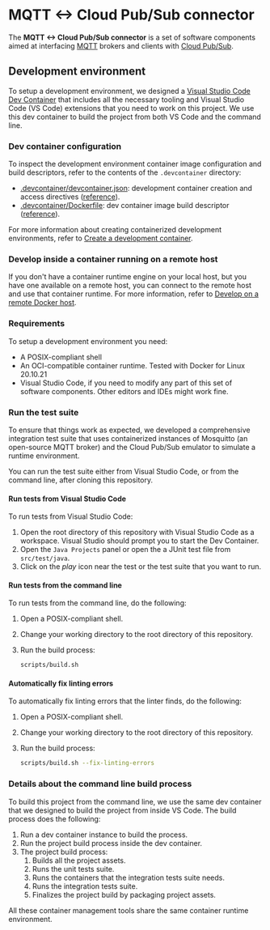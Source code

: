 # MQTT <-> Cloud Pub/Sub connector

The **MQTT <-> Cloud Pub/Sub connector** is a set of software components aimed
at interfacing [MQTT](https://mqtt.org/) brokers and clients with
[Cloud Pub/Sub](https://cloud.google.com/pubsub).

## Development environment

To setup a development environment, we designed a [Visual Studio Code Dev Container](https://code.visualstudio.com/docs/devcontainers/containers)
that includes all the necessary tooling and Visual Studio Code (VS Code) extensions that you
need to work on this project. We use this dev container to build the project from
both VS Code and the command line.

### Dev container configuration

To inspect the development environment container image configuration and build descriptors,
refer to the contents of the `.devcontainer` directory:

- [.devcontainer/devcontainer.json](.devcontainer/devcontainer.json): development container creation and access directives ([reference](https://code.visualstudio.com/docs/remote/devcontainerjson-reference)).
- [.devcontainer/Dockerfile](.devcontainer/Dockerfile): dev container image build descriptor ([reference](https://docs.docker.com/engine/reference/builder/)).

For more information about creating containerized development environments,
refer to [Create a development container](https://code.visualstudio.com/docs/remote/create-dev-container).

### Develop inside a container running on a remote host

If you don't have a container runtime engine on your local host, but you have one available on
a remote host, you can connect to the remote host and use that container runtime.
For more information, refer to
[Develop on a remote Docker host](https://code.visualstudio.com/remote/advancedcontainers/develop-remote-host).

### Requirements

To setup a development environment you need:

- A POSIX-compliant shell
- An OCI-compatible container runtime. Tested with Docker for Linux 20.10.21
- Visual Studio Code, if you need to modify any part of this set of software components. Other editors and IDEs might work fine.

### Run the test suite

To ensure that things work as expected, we developed a comprehensive integration test suite that uses
containerized instances of Mosquitto (an open-source MQTT broker) and the Cloud Pub/Sub emulator to
simulate a runtime environment.

You can run the test suite either from Visual Studio Code, or from the command line, after cloning this
repository.

#### Run tests from Visual Studio Code

To run tests from Visual Studio Code:

1. Open the root directory of this repository with Visual Studio Code as a workspace.
    Visual Studio should prompt you to start the Dev Container.
2. Open the `Java Projects` panel or open the a JUnit test file from `src/test/java`.
3. Click on the _play_ icon near the test or the test suite that you want to run.

#### Run tests from the command line

To run tests from the command line, do the following:

1. Open a POSIX-compliant shell.
2. Change your working directory to the root directory of this repository.
3. Run the build process:

    ```sh
    scripts/build.sh
    ```

#### Automatically fix linting errors

To automatically fix linting errors that the linter finds, do the following:

1. Open a POSIX-compliant shell.
2. Change your working directory to the root directory of this repository.
3. Run the build process:

    ```sh
    scripts/build.sh --fix-linting-errors
    ```

### Details about the command line build process

To build this project from the command line, we use the same dev container that
we designed to build the project from inside VS Code. The build process does the
following:

1. Run a dev container instance to build the process.
1. Run the project build process inside the dev container.
1. The project build process:
    1. Builds all the project assets.
    1. Runs the unit tests suite.
    1. Runs the containers that the integration tests suite needs.
    1. Runs the integration tests suite.
    1. Finalizes the project build by packaging project assets.

All these container management tools share the same container runtime environment.
